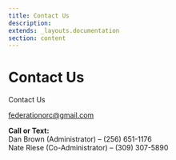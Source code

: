 ```yaml
---
title: Contact Us
description: 
extends: _layouts.documentation
section: content
---
```

# Contact Us

Contact Us
 
<a link="mailto:federationorc@gmail.com">federationorc@gmail.com</a>
 
<b>Call or Text:</b><br>
Dan Brown (Administrator) – (256) 651-1176<br>
Nate Riese (Co-Administrator) – (309) 307-5890<br>


